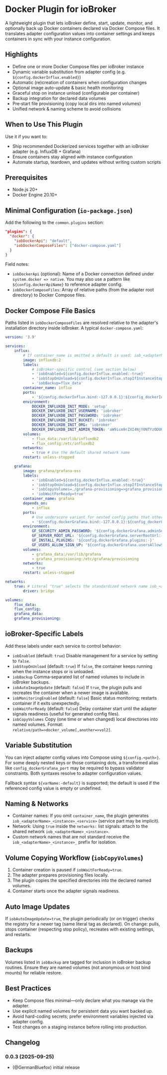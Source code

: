 # Docker Plugin for ioBroker

A lightweight plugin that lets ioBroker define, start, update, monitor, and optionally back up Docker containers declared via Docker Compose files. It translates adapter configuration values into container settings and keeps containers in sync with your instance configuration.

## Highlights

- Define one or more Docker Compose files per ioBroker instance
- Dynamic variable substitution from adapter config (e.g. `${config.dockerInflux.enabled}`)
- Automatic (re)creation of containers when configuration changes
- Optional image auto-update & basic health monitoring
- Graceful stop on instance unload (configurable per container)
- Backup integration for declared data volumes
- Pre‑start file provisioning (copy local dirs into named volumes)
- Unified network & naming scheme to avoid collisions

## When to Use This Plugin

Use it if you want to:

- Ship recommended Dockerized services together with an ioBroker adapter (e.g. InfluxDB + Grafana)
- Ensure containers stay aligned with instance configuration
- Automate startup, teardown, and updates without writing custom scripts

## Prerequisites

- Node.js 20+
- Docker Engine 20.10+

## Minimal Configuration (`io-package.json`)

Add the following to the `common.plugins` section:

```json
"plugins": {
  "docker": {
    "iobDockerApi": "default",
    "iobDockerComposeFiles": ["docker-compose.yaml"]
  }
}
```

Field notes:

- `iobDockerApi` (optional): Name of a Docker connection defined under `system.docker => native`. You may also use a pattern like `${config.dockerApiName}` to reference adapter config.
- `iobDockerComposeFiles`: Array of relative paths (from the adapter root directory) to Docker Compose files.

## Docker Compose File Basics

Paths listed in `iobDockerComposeFiles` are resolved relative to the adapter's installation directory inside ioBroker. A typical `docker-compose.yaml`:

```yaml
version: '3.9'

services:
    influx:
        # If container_name is omitted a default is used: iob_<adapterName>_<instance>
        image: influxdb:2
        labels:
            # ioBroker-specific control (see section below)
            - 'iobEnabled=${config.dockerInflux.enabled:-true}'
            - 'iobStopOnUnload=${config.dockerInflux.stopIfInstanceStopped:-true}'
            - 'iobBackup=flux_data'
        container_name: influx
        ports:
            - '${config.dockerInflux.bind:-127.0.0.1}:${config_dockerInflux_port:-8086}:8086'
        environment:
            DOCKER_INFLUXDB_INIT_MODE: 'setup'
            DOCKER_INFLUXDB_INIT_USERNAME: 'iobroker'
            DOCKER_INFLUXDB_INIT_PASSWORD: 'iobroker'
            DOCKER_INFLUXDB_INIT_BUCKET: 'iobroker'
            DOCKER_INFLUXDB_INIT_ORG: 'iobroker'
            DOCKER_INFLUXDB_INIT_ADMIN_TOKEN: 'aW9icm9rZXI4NjY0NTYzODU0NjU2NTY1MjY1Ng=='
        volumes:
            - flux_data:/var/lib/influxdb2
            - flux_config:/etc/influxdb2
        networks:
            - true # Use the default shared network name
        restart: unless-stopped

    grafana:
        image: grafana/grafana-oss
        labels:
            - 'iobEnabled=${config.dockerInflux.enabled:-true}'
            - 'iobStopOnUnload=${config.dockerInflux.stopIfInstanceStopped:-true}'
            - 'iobCopyVolumes=./grafana-provisioning=>grafana_provisioning'
            - 'iobWaitForReady=true'
        container_name: grafana
        depends_on:
            - influx
        ports:
            # Use underscore variant for nested config paths that otherwise confuse validation
            - '${config.dockerGrafana.bind:-127.0.0.1}:${config_dockerGrafana_port:-3000}:3000'
        environment:
            GF_SECURITY_ADMIN_PASSWORD: '${config.dockerGrafana.adminSecurityPassword:-iobroker}'
            GF_SERVER_ROOT_URL: '${config.dockerGrafana.serverRootUrl:-}'
            GF_INSTALL_PLUGINS: '${config.dockerGrafana.plugins:-}'
            GF_USERS_ALLOW_SIGN_UP: '${config.dockerGrafana.usersAllowSignUp:-false}'
        volumes:
            - grafana_data:/var/lib/grafana
            - grafana_provisioning:/etc/grafana/provisioning
        networks:
            - true
        restart: unless-stopped

networks:
    true: # Literal "true" selects the standardized network name iob_<adapterName>_<instance>
        driver: bridge

volumes:
    flux_data:
    flux_config:
    grafana_data:
    grafana_provisioning:
```

## ioBroker-Specific Labels

Add these labels under each service to control behavior:

- `iobEnabled` (default: `true`)
  Disable management for a service by setting to `false`.
- `iobStopOnUnload` (default: `true`)
  If `false`, the container keeps running when the instance stops or is unloaded.
- `iobBackup`
  Comma‑separated list of named volumes to include in ioBroker backups.
- `iobAutoImageUpdate` (default: `false`)
  If `true`, the plugin pulls and recreates the container when a newer image is available.
- `iobMonitoringEnabled` (default: `false`)
  Basic status monitoring; restarts container if it exits unexpectedly.
- `iobWaitForReady` (default: `false`)
  Delay container start until the adapter signals readiness (useful for generated config files).
- `iobCopyVolumes`
  Copy (one time or when changed) local directories into named volumes. Format: `relative/path=>docker_volume[,another=>vol2]`.

## Variable Substitution

You can inject adapter config values into Compose using `${config.<path>}`. For some deeply nested keys or those containing dots, a transformed alias like `config_dockerGrafana_port` may be required to bypass validator constraints. Both syntaxes resolve to adapter configuration values.

Fallback syntax `${varName:-default}` is supported; the default is used if the referenced config value is empty or undefined.

## Naming & Networks

- Container names: If you omit `container_name`, the plugin generates `iob_<adapterName>_<instance>_<service>` (service part may be implicit).
- Network: Using `true` inside the `networks:` list signals: attach to the shared network `iob_<adapterName>_<instance>`.
- Custom network names that are not standard receive the `iob_<adapterName>_<instance>_` prefix for isolation.

## Volume Copying Workflow (`iobCopyVolumes`)

1. Container creation is paused if `iobWaitForReady=true`.
2. The adapter prepares provisioning files locally.
3. The plugin copies the specified directories into the declared named volumes.
4. Container starts once the adapter signals readiness.

## Auto Image Updates

If `iobAutoImageUpdate=true`, the plugin periodically (or on trigger) checks the registry for a newer tag (same literal tag as declared). On change: pulls, stops container (respecting stop policy), recreates with existing settings, and restarts.

## Backups

Volumes listed in `iobBackup` are tagged for inclusion in ioBroker backup routines. Ensure they are named volumes (not anonymous or host bind mounts) for reliable restore.

## Best Practices

- Keep Compose files minimal—only declare what you manage via the adapter.
- Use explicit named volumes for persistent data you want backed up.
- Avoid hard-coding secrets; prefer environment variables injected via adapter config.
- Test changes on a staging instance before rolling into production.

<!--
  Placeholder for the next version (must start at line-begin):
  ### **WORK IN PROGRESS**
-->

## Changelog
### 0.0.3 (2025-09-25)

- (@GermanBluefox) initial release
